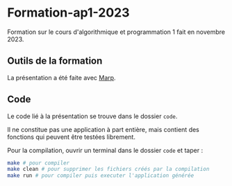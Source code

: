 # Formation-ap1-2023

Formation sur le cours d'algorithmique et programmation 1 fait en novembre 2023.

## Outils de la formation

La présentation a été faite avec [Marp](https://marp.app/).

## Code

Le code lié à la présentation se trouve dans le dossier `code`. 

Il ne constitue pas une application à part entière, mais contient des fonctions qui peuvent être testées librement.

Pour la compilation, ouvrir un terminal dans le dossier `code` et taper : 
```sh
make # pour compiler
make clean # pour supprimer les fichiers créés par la compilation
make run # pour compiler puis executer l'application générée
```
